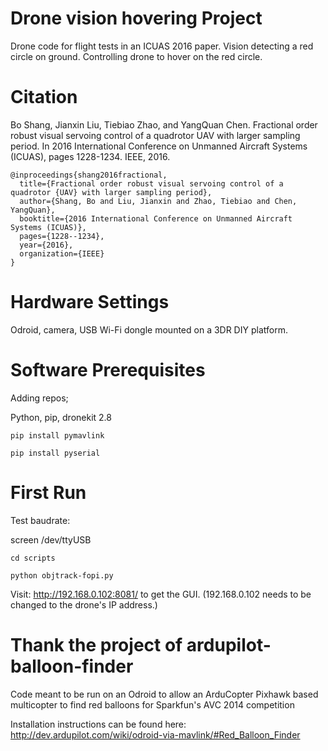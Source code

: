 Drone vision hovering Project
===============================
Drone code for flight tests in an ICUAS 2016 paper.
Vision detecting a red circle on ground. Controlling drone to hover on the red circle.

Citation
========
Bo Shang, Jianxin Liu, Tiebiao Zhao, and YangQuan Chen. Fractional order robust visual servoing control of a quadrotor UAV with larger sampling period. In 2016 International Conference on Unmanned Aircraft Systems (ICUAS), pages 1228-1234. IEEE,
2016.

    @inproceedings{shang2016fractional,
      title={Fractional order robust visual servoing control of a quadrotor {UAV} with larger sampling period},
      author={Shang, Bo and Liu, Jianxin and Zhao, Tiebiao and Chen, YangQuan},
      booktitle={2016 International Conference on Unmanned Aircraft Systems (ICUAS)},
      pages={1228--1234},
      year={2016},
      organization={IEEE}
    }

Hardware Settings
=================================
Odroid, camera, USB Wi-Fi dongle mounted on a 3DR DIY platform.

Software Prerequisites
================================
Adding repos;

Python, pip, dronekit 2.8

`pip install pymavlink`

`pip install pyserial`

First Run
=================================
Test baudrate:

screen /dev/ttyUSB

`cd scripts`

`python objtrack-fopi.py` 

Visit: http://192.168.0.102:8081/ to get the GUI. (192.168.0.102 needs to be changed to the drone's IP address.)

Thank the project of ardupilot-balloon-finder
========================

Code meant to be run on an Odroid to allow an ArduCopter Pixhawk based multicopter to find red balloons for Sparkfun's AVC 2014 competition

Installation instructions can be found here: http://dev.ardupilot.com/wiki/odroid-via-mavlink/#Red_Balloon_Finder

